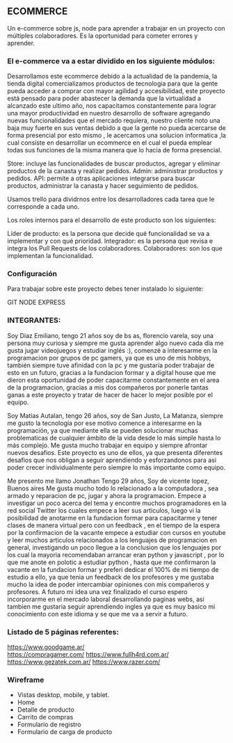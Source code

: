 ## ECOMMERCE

Un e-commerce sobre js, node para aprender a trabajar en un proyecto con múltiples colaboradores. Es la oportunidad para cometer errores y aprender.

 ### El e-commerce va a estar dividido en los siguiente módulos:

Desarrollamos este ecommerce debido a la actualidad de la pandemia, la tienda digital comercializamos productos de tecnologia
para que la gente pueda acceder a comprar con mayor agilidad y accesibilidad, este proyecto está pensado
para poder abastecer la demanda que la virtualidad a alcanzado este ultimo año, nos capacitamos constantemente
para lograr una mayor productividad en nuestro desarrollo de software agregando nuevas funcionalidades 
que el mercado requiera, nuestro cliente noto una baja muy fuerte en sus ventas debido a que la gente no pueda acercarse de forma presencial por esto mismo , le acercamos una solucion informatica ,la cual consiste en desarrollar un ecommerce en el cual el pueda
emplear todas sus funciones de la misma manera que lo hacia de forma presencial.

Store: incluye las funcionalidades de buscar productos, agregar y eliminar productos de la canasta y realizar pedidos.
Admin: administrar productos y pedidos.
API: permite a otras aplicaciones integrarse para buscar productos, administrar la canasta y hacer seguimiento de pedidos.

Usamos trello para dividrnos entre los desarrolladores cada tarea que le corresponde a cada uno.

Los roles internos para el desarrollo de este producto son los siguientes:

Líder de producto: es la persona que decide qué funcionalidad se va a implementar y con qué prioridad.
Integrador: es la persona que revisa e integra los Pull Requests de los colaboradores.
Colaboradores: son los que implementan la funcionalidad.

### Configuración
Para trabajar sobre este proyecto debes tener instalado lo siguiente:

GIT
NODE
EXPRESS

### INTEGRANTES:

Soy Diaz Emiliano, tengo 21 años soy de bs as, florencio varela, soy una persona muy curiosa y siempre me gusta aprender algo nuevo cada día
me gusta jugar videojuegos y estudiar inglés :), comenzé a interesarme en la programacion por grupos de pc gamers, ya que
es uno de mis hobbys, también siempre tuve afinidad con la pc y me gustaría poder trabajar de esto en un futuro, gracias a la fundacion formar
y a digital house que me dieron esta oportunidad de poder capacitarme constantemente en el area de la programacion, gracias a mis dos 
compañeros por ponerle tantas ganas a este proyecto y tratar de hacer de hacer lo mejor posible por el equipo.

Soy Matias Autalan, tengo 26 años, soy de San Justo, La Matanza, siempre me gusto la tecnología por ese motivo comence a interesarme en la programación, ya que mediante ella se pueden solucionar muchas problematicas de cualquier ámbito de la vida desde lo más simple hasta lo más complejo. Me gusta mucho trabajar en equipo y siempre afrontar nuevos desafios. Este proyecto es uno de ellos, ya que presenta diferentes desafios que nos obligan a seguir aprendiendo y esforzandonos para asi poder crecer individualmente pero siempre lo más importante como equipo.

Me presento me llamo Jonathan 
Tengo 29 años, Soy de vicente lopez, Buenos aires
Me gusta mucho todo lo relacionado a la computadora , sea armado y reparacion de pc, jugar y ahora la programacion.
Empece a investigar un poco acerca del tema y encontre muchos programadores en la red social Twitter
los cuales empece a leer sus articulos, luego vi la posibilidad de anotarme en la fundacion formar para capacitarme y tener 
clases de manera virtual pero con un feedback , en el tiempo de la espera por la confirmacion de la vacante empece a estudiar
con cursos en youtube y leer muchos articulos relacionados a los lenguajes de programacion en general, investigando un poco 
llegue a la conclusion que los lenguajes por los cual la mayoria recomendaban arrancar eran python y javascript , por lo que me anote 
en polotic a estudiar python , hasta que me confirmaron la vacante en la fundacion formar y preferi dedicar el 100% de mi tiempo de estudio a ello,
ya que tenia un feedback de los profesores y me gustaba mucho la idea de poder intercambiar opiniones con mis compañeros y profesores.
A futuro mi idea una vez finalizado el curso espero incorporarme en el mercado laboral desarrollando paginas webs, asi tambien 
me gustaria seguir aprendiendo ingles ya que es muy basico mi conocimiento con este idioma y se que me va a servir a futuro. 

### Listado de 5 páginas referentes:

https://www.goodgame.ar/<br>
https://compragamer.com/
https://www.fullh4rd.com.ar/
https://www.gezatek.com.ar/
https://www.razer.com/

### Wireframe

- Vistas desktop, mobile, y tablet.
- Home
- Detalle de producto
- Carrito de compras
- Formulario de registro
- Formulario de carga de producto
